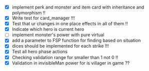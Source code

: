 - [x] implement perk and monster and item card with inheritance and polymorphism !!
- [X] Write test for card_manager !!!
- [X] Test that ur changes in one place effects in all of them !!
- [X] Indicate which hero is current hero
- [ ] implement monster's power with pure virtual
- [x] add a parameter to FSP function for finding based on situation
- [X] dices should be implemented for each strike !!!
- [X] Test all hero phase actions
- [x] Checking validation range for smaller than 1 not 0 !!
- [x] Validation in invisibleMan power for is villager in game ??